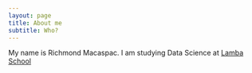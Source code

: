 ```yaml
---
layout: page
title: About me
subtitle: Who?
---
```


My name is Richmond Macaspac. I am studying Data Science at [Lamba School](https://lambdaschool.com/)



